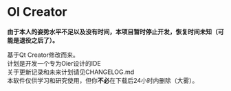# OI Creator

**由于本人的姿势水平不足以及没有时间，本项目暂时停止开发，恢复时间未知（可能是退役之后了）。**  

基于Qt Creator修改而来。   
计划是开发一个专为Oier设计的IDE  
关于更新记录和未来计划请见CHANGELOG.md  
本软件仅供学习和研究使用，但你**不必**在下载后24小时内删除（大雾）。

